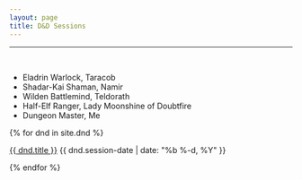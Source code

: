 ```yaml
---
layout: page
title: D&D Sessions
---
```


---
<br>


- Eladrin Warlock, Taracob
- Shadar-Kai Shaman, Namir
- Wilden Battlemind, Teldorath
- Half-Elf Ranger, Lady Moonshine of Doubtfire
- Dungeon Master, Me


{% for dnd in site.dnd %}
<p>
  <a class="post-link" href="{{ dnd.url | prepend: site.baseurl }}">{{ dnd.title }}</a>
  <span class="post-meta">{{ dnd.session-date | date: "%b %-d, %Y" }}</span>
</p> 
{% endfor %}